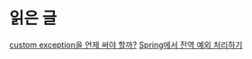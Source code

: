# 읽은 글 
[custom exception을 언제 써야 할까?](https://woowacourse.github.io/javable/2020-08-17/custom-exception)
[Spring에서 전역 예외 처리하기](https://woowacourse.github.io/javable/2020-07-28/global-exception-handler) 
